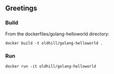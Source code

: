 ## Greetings

### Build
From the dockerfiles/golang-helloworld directory:
```
docker build -t oldhill/golang-helloworld .
```

### Run
```
docker run -it oldhill/golang-helloworld
```
